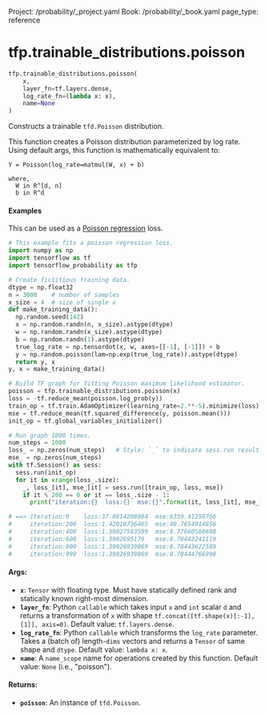 Project: /probability/_project.yaml
Book: /probability/_book.yaml
page_type: reference
<div itemscope itemtype="http://developers.google.com/ReferenceObject">
<meta itemprop="name" content="tfp.trainable_distributions.poisson" />
</div>

# tfp.trainable_distributions.poisson

``` python
tfp.trainable_distributions.poisson(
    x,
    layer_fn=tf.layers.dense,
    log_rate_fn=(lambda x: x),
    name=None
)
```

Constructs a trainable `tfd.Poisson` distribution.

This function creates a Poisson distribution parameterized by log rate.
Using default args, this function is mathematically equivalent to:

```none
Y = Poisson(log_rate=matmul(W, x) + b)

where,
  W in R^[d, n]
  b in R^d
```

#### Examples

This can be used as a [Poisson regression](
https://en.wikipedia.org/wiki/Poisson_regression) loss.

```python
# This example fits a poisson regression loss.
import numpy as np
import tensorflow as tf
import tensorflow_probability as tfp

# Create fictitious training data.
dtype = np.float32
n = 3000    # number of samples
x_size = 4  # size of single x
def make_training_data():
  np.random.seed(142)
  x = np.random.randn(n, x_size).astype(dtype)
  w = np.random.randn(x_size).astype(dtype)
  b = np.random.randn(1).astype(dtype)
  true_log_rate = np.tensordot(x, w, axes=[[-1], [-1]]) + b
  y = np.random.poisson(lam=np.exp(true_log_rate)).astype(dtype)
  return y, x
y, x = make_training_data()

# Build TF graph for fitting Poisson maximum likelihood estimator.
poisson = tfp.trainable_distributions.poisson(x)
loss = -tf.reduce_mean(poisson.log_prob(y))
train_op = tf.train.AdamOptimizer(learning_rate=2.**-5).minimize(loss)
mse = tf.reduce_mean(tf.squared_difference(y, poisson.mean()))
init_op = tf.global_variables_initializer()

# Run graph 1000 times.
num_steps = 1000
loss_ = np.zeros(num_steps)   # Style: `_` to indicate sess.run result.
mse_ = np.zeros(num_steps)
with tf.Session() as sess:
  sess.run(init_op)
  for it in xrange(loss_.size):
    _, loss_[it], mse_[it] = sess.run([train_op, loss, mse])
    if it % 200 == 0 or it == loss_.size - 1:
      print("iteration:{}  loss:{}  mse:{}".format(it, loss_[it], mse_[it]))

# ==> iteration:0    loss:37.0814208984  mse:6359.41259766
#     iteration:200  loss:1.42010736465  mse:40.7654914856
#     iteration:400  loss:1.39027583599  mse:8.77660560608
#     iteration:600  loss:1.3902695179   mse:8.78443241119
#     iteration:800  loss:1.39026939869  mse:8.78443622589
#     iteration:999  loss:1.39026939869  mse:8.78444766998
```

#### Args:

* <b>`x`</b>: `Tensor` with floating type. Must have statically defined rank and
    statically known right-most dimension.
* <b>`layer_fn`</b>: Python `callable` which takes input `x` and `int` scalar `d` and
    returns a transformation of `x` with shape
    `tf.concat([tf.shape(x)[:-1], [1]], axis=0)`.
    Default value: `tf.layers.dense`.
* <b>`log_rate_fn`</b>: Python `callable` which transforms the `log_rate` parameter.
    Takes a (batch of) length-`dims` vectors and returns a `Tensor` of same
    shape and `dtype`.
    Default value: `lambda x: x`.
* <b>`name`</b>: A `name_scope` name for operations created by this function.
    Default value: `None` (i.e., "poisson").


#### Returns:

* <b>`poisson`</b>: An instance of `tfd.Poisson`.